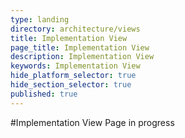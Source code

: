 ```yaml
---
type: landing
directory: architecture/views
title: Implementation View
page_title: Implementation View
description: Implementation View
keywords: Implementation View
hide_platform_selector: true
hide_section_selector: true
published: true
---
```

#Implementation View
Page in progress
